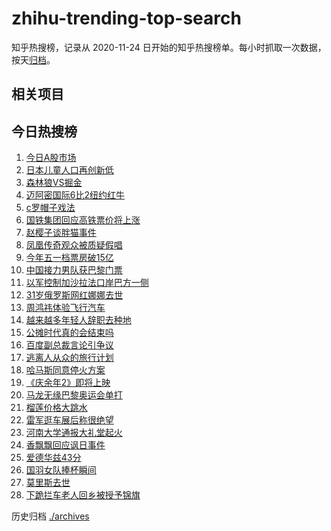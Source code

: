 # zhihu-trending-top-search

知乎热搜榜，记录从 2020-11-24
日开始的知乎热搜榜单。每小时抓取一次数据，按天[归档](./archives)。

## 相关项目

## 今日热搜榜

<!-- BEGIN -->
<!-- 最后更新时间 Wed May 08 2024 17:08:36 GMT+0800 (China Standard Time) -->

1. [今日A股市场](https://www.zhihu.com/search?q=今日A股市场)
1. [日本儿童人口再创新低](https://www.zhihu.com/search?q=日本儿童人口再创新低)
1. [森林狼VS掘金](https://www.zhihu.com/search?q=森林狼VS掘金)
1. [迈阿密国际6比2纽约红牛](https://www.zhihu.com/search?q=迈阿密国际6比2纽约红牛)
1. [c罗帽子戏法](https://www.zhihu.com/search?q=c罗帽子戏法)
1. [国铁集团回应高铁票价将上涨](https://www.zhihu.com/search?q=国铁集团回应高铁票价将上涨)
1. [赵樱子谈胖猫事件](https://www.zhihu.com/search?q=赵樱子谈胖猫事件)
1. [凤凰传奇观众被质疑假唱](https://www.zhihu.com/search?q=凤凰传奇观众被质疑假唱)
1. [今年五一档票房破15亿](https://www.zhihu.com/search?q=今年五一档票房破15亿)
1. [中国接力男队获巴黎门票](https://www.zhihu.com/search?q=中国接力男队获巴黎门票)
1. [以军控制加沙拉法口岸巴方一侧](https://www.zhihu.com/search?q=以军控制加沙拉法口岸巴方一侧)
1. [31岁俄罗斯网红娜娜去世](https://www.zhihu.com/search?q=31岁俄罗斯网红娜娜去世)
1. [周鸿祎体验飞行汽车](https://www.zhihu.com/search?q=周鸿祎体验飞行汽车)
1. [越来越多年轻人辞职去种地](https://www.zhihu.com/search?q=越来越多年轻人辞职去种地)
1. [公摊时代真的会结束吗](https://www.zhihu.com/search?q=公摊时代真的会结束吗)
1. [百度副总裁言论引争议](https://www.zhihu.com/search?q=百度副总裁言论引争议)
1. [逃离人从众的旅行计划](https://www.zhihu.com/search?q=逃离人从众的旅行计划)
1. [哈马斯同意停火方案](https://www.zhihu.com/search?q=哈马斯同意停火方案)
1. [《庆余年2》即将上映](https://www.zhihu.com/search?q=《庆余年2》即将上映)
1. [马龙无缘巴黎奥运会单打](https://www.zhihu.com/search?q=马龙无缘巴黎奥运会单打)
1. [榴莲价格大跳水](https://www.zhihu.com/search?q=榴莲价格大跳水)
1. [雷军逛车展后称很绝望](https://www.zhihu.com/search?q=雷军逛车展后称很绝望)
1. [河南大学通报大礼堂起火](https://www.zhihu.com/search?q=河南大学通报大礼堂起火)
1. [香飘飘回应讽日事件](https://www.zhihu.com/search?q=香飘飘回应讽日事件)
1. [爱德华兹43分](https://www.zhihu.com/search?q=爱德华兹43分)
1. [国羽女队捧杯瞬间](https://www.zhihu.com/search?q=国羽女队捧杯瞬间)
1. [莫里斯去世](https://www.zhihu.com/search?q=莫里斯去世)
1. [下跪拦车老人回乡被授予锦旗](https://www.zhihu.com/search?q=下跪拦车老人回乡被授予锦旗)

<!-- END -->

历史归档 [./archives](./archives)
